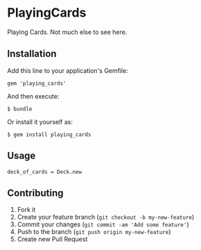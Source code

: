 # PlayingCards

Playing Cards. Not much else to see here.

## Installation

Add this line to your application's Gemfile:

    gem 'playing_cards'

And then execute:

    $ bundle

Or install it yourself as:

    $ gem install playing_cards

## Usage

    deck_of_cards = Deck.new

## Contributing

1. Fork it
2. Create your feature branch (`git checkout -b my-new-feature`)
3. Commit your changes (`git commit -am 'Add some feature'`)
4. Push to the branch (`git push origin my-new-feature`)
5. Create new Pull Request
